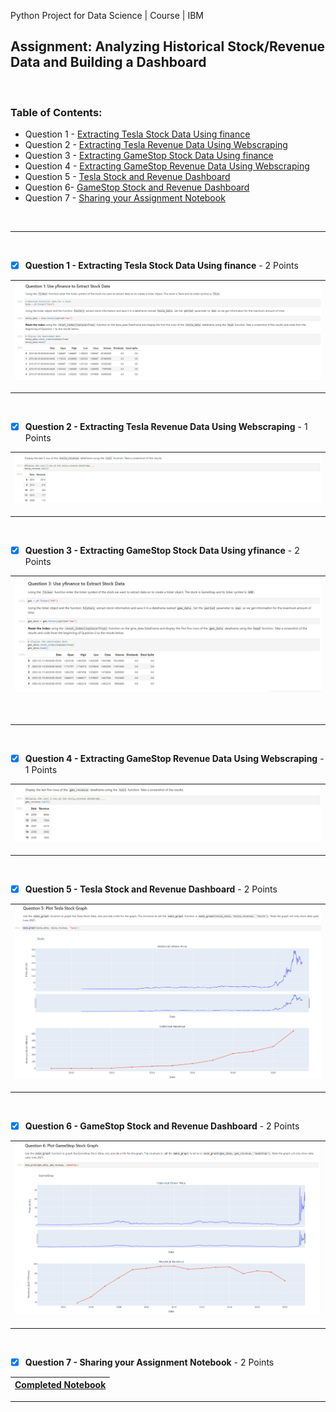 Python Project for Data Science | Course | IBM

## Assignment: Analyzing Historical Stock/Revenue Data and Building a Dashboard 
<br>

<!-- TABLE OF CONTENTS -->
### Table of Contents:
- Question 1 - [Extracting Tesla Stock Data Using finance](#Q1)
- Question 2 - [Extracting Tesla Revenue Data Using Webscraping](#Q2)
- Question 3 - [Extracting GameStop Stock Data Using finance](#Q3)
- Question 4 - [Extracting GameStop Revenue Data Using Webscraping](#Q4)
- Question 5 - [Tesla Stock and Revenue Dashboard](#Q5)
- Question 6- [GameStop Stock and Revenue Dashboard](#Q6)
- Question 7 - [Sharing your Assignment Notebook](#Q7)

<br>

---

<br>
<div id="Q1">
 
- [x] <b>Question 1 - Extracting Tesla Stock Data Using finance</b> - 2 Points

|![Tesla Stock Data](https://raw.githubusercontent.com/wy-chan/Analyzing-Historical-Stock-Revenue-Data-and-Building-a-Dashboard/main/Screenshots/Q1.png)|
| - |
</div>
<be>

---

<br>
<div id="Q2">
 
- [x] <b>Question 2 - Extracting Tesla Revenue Data Using Webscraping</b> - 1 Points

|![Tesla Revenue Data](https://raw.githubusercontent.com/wy-chan/Analyzing-Historical-Stock-Revenue-Data-and-Building-a-Dashboard/main/Screenshots/Q2b.png)|
| - |
</div>
<be>

---

<br>
<div id="Q3">
 
- [x] <b>Question 3 - Extracting GameStop Stock Data Using yfinance</b> - 2 Points
 
|![GameStop Stock Data](https://raw.githubusercontent.com/wy-chan/Analyzing-Historical-Stock-Revenue-Data-and-Building-a-Dashboard/main/Screenshots/Q3.png)|
| - |
</div>
 <br>
 
---

<br>
<div id="Q4">
 
- [x] <b>Question 4 - Extracting GameStop Revenue Data Using Webscraping</b> - 1 Points

|![GameStop Revenue Data](https://raw.githubusercontent.com/wy-chan/Analyzing-Historical-Stock-Revenue-Data-and-Building-a-Dashboard/main/Screenshots/Q4b.png)|
| - |
</div>
<be>

---

<br>
<div id="Q5">
 
- [x] <b>Question 5 - Tesla Stock and Revenue Dashboard</b> - 2 Points

|![Tesla Stock and Revenue Dashboard](https://raw.githubusercontent.com/wy-chan/Analyzing-Historical-Stock-Revenue-Data-and-Building-a-Dashboard/main/Screenshots/Q5.png)|
| - |
</div>
<be>

---

<br>
<div id="Q6">
 
- [x] <b>Question 6 - GameStop Stock and Revenue Dashboard</b> - 2 Points

|![GameStop Stock and Revenue Dashboard](https://raw.githubusercontent.com/wy-chan/Analyzing-Historical-Stock-Revenue-Data-and-Building-a-Dashboard/main/Screenshots/Q6.png)|
| - |
</div>
<be>

---

<br>
<div id="Q7">
 
- [x] <b>Question 7 - Sharing your Assignment Notebook</b> - 2 Points

|<a href="https://github.com/wy-chan/Analyzing-Historical-Stock-Revenue-Data-and-Building-a-Dashboard/blob/main/Final%20Assignment_completed.ipynb" target="_blank">Completed Notebook</a>|
| - |

</div>
<be>

---
